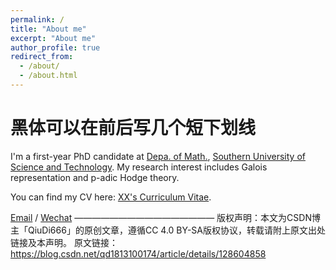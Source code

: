 ```yaml
---
permalink: /
title: "About me"
excerpt: "About me"
author_profile: true
redirect_from: 
  - /about/
  - /about.html
---
```



# 黑体可以在前后写几个短下划线

I'm a first-year PhD candidate at [Depa. of Math.](https://math.sustech.edu.cn/), [Southern University of Science and Technology](http://www.sustech.edu.cn/). My research interest includes Galois representation and p-adic Hodge theory.

You can find my CV here: [XX's Curriculum Vitae](../assets/Curriculum_Vitae.pdf).

[Email](yimeng.tang.math@gmail.com) / [Wechat](../images/wechat.jpg)
————————————————
版权声明：本文为CSDN博主「QiuDi666」的原创文章，遵循CC 4.0 BY-SA版权协议，转载请附上原文出处链接及本声明。
原文链接：https://blog.csdn.net/qd1813100174/article/details/128604858
